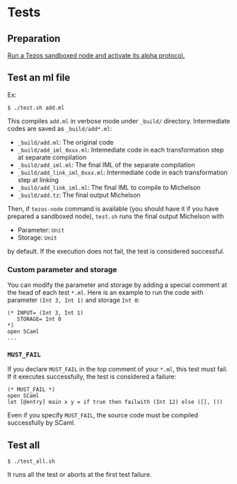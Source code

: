 # Tests

## Preparation

[Run a Tezos sandboxed node and activate its alpha protocol.](https://tezos.gitlab.io/user/sandbox.html)

## Test an ml file

Ex:

```
$ ./test.sh add.ml
```

This compiles `add.ml` in verbose mode under `_build/` directory.  Intermediate codes are saved as `_build/add*.ml`:

* `_build/add.ml`: The original code
* `_build/add_iml_0xxx.ml`: Intemediate code in each transformation step at separate compilation
* `_build/add_iml.ml`: The final IML of the separate compilation
* `_build/add_link_iml_0xxx.ml`: Intermediate code in each transformation step at linking
* `_build/add_link_iml.ml`: The final IML to compile to Michelson
* `_build/add.tz`: The final output Michelson

Then, if `tezos-node` command is available (you should have it if you have prepared a sandboxed node), `test.sh` runs the final output Michelson with

* Parameter: `Unit`
* Storage: `Unit`

by default.  If the execution does not fail, the test is considered successful.

### Custom parameter and storage

You can modify the parameter and storage by adding a special comment at the head of each test `*.ml`.  Here is an example to run the code with parameter `(Int 3, Int 1)` and storage `Int 0`:

```
(* INPUT= (Int 3, Int 1)
   STORAGE= Int 0
*)
open SCaml
...
```

### `MUST_FAIL`

If you declare `MUST_FAIL` in the top comment of your `*.ml`, this test must fail.  If it executes successfully, the test is considered a failure:

```
(* MUST_FAIL *)
open SCaml
let [@entry] main x y = if true then failwith (Int 12) else ([], ())
```

Even if you specify `MUST_FAIL`, the source code must be compiled successfully by SCaml.

## Test all

```
$ ./test_all.sh
```

It runs all the test or aborts at the first test failure.
